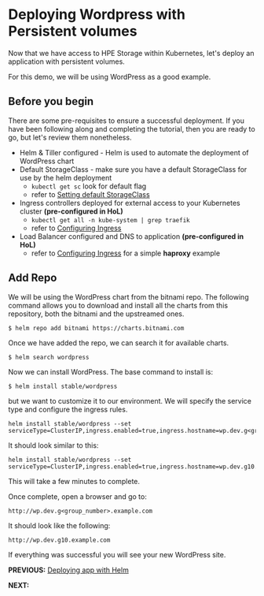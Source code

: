 # Deploying Wordpress with Persistent volumes

Now that we have access to HPE Storage within Kubernetes, let's deploy an application with persistent volumes.

For this demo, we will be using WordPress as a good example.

## Before you begin

There are some pre-requisites to ensure a successful deployment. If you have been following along and completing the tutorial, then you are ready to go, but let's review them nonetheless.

* Helm & Tiller configured - Helm is used to automate the deployment of WordPress chart
* Default StorageClass - make sure you have a default StorageClass for use by the helm deployment
  * `kubectl get sc` look for default flag
  * refer to [Setting default StorageClass](default_storageclass.md)
* Ingress controllers deployed for external access to your Kubernetes cluster **(pre-configured in HoL)**
  * `kubectl get all -n kube-system | grep traefik`
  * refer to [Configuring Ingress](optional_ingress.md)
* Load Balancer configured and DNS to application **(pre-configured in HoL)**
  * refer to [Configuring Ingress](optional_ingress.md) for a simple **haproxy** example


 ## Add Repo

 We will be using the WordPress chart from the bitnami repo. The following command allows you to download and install all the charts from this repository, both the bitnami and the upstreamed ones.
 ```
 $ helm repo add bitnami https://charts.bitnami.com
 ```

Once we have added the repo, we can search it for available charts.
```
$ helm search wordpress
```

Now we can install WordPress. The base command to install is:
```
$ helm install stable/wordpress
```

but we want to customize it to our environment. We will specify the service type and configure the ingress rules.
```
helm install stable/wordpress --set serviceType=ClusterIP,ingress.enabled=true,ingress.hostname=wp.dev.g<group_number>.example.com
```

It should look similar to this:
```
helm install stable/wordpress --set serviceType=ClusterIP,ingress.enabled=true,ingress.hostname=wp.dev.g10.example.com
```

This will take a few minutes to complete.

Once complete, open a browser and go to:
```
http://wp.dev.g<group_number>.example.com
```

It should look like the following:
```
http://wp.dev.g10.example.com
```

If everything was successful you will see your new WordPress site.


**PREVIOUS:** [Deploying app with Helm](deploy_app_helm.sh)

**NEXT:**
